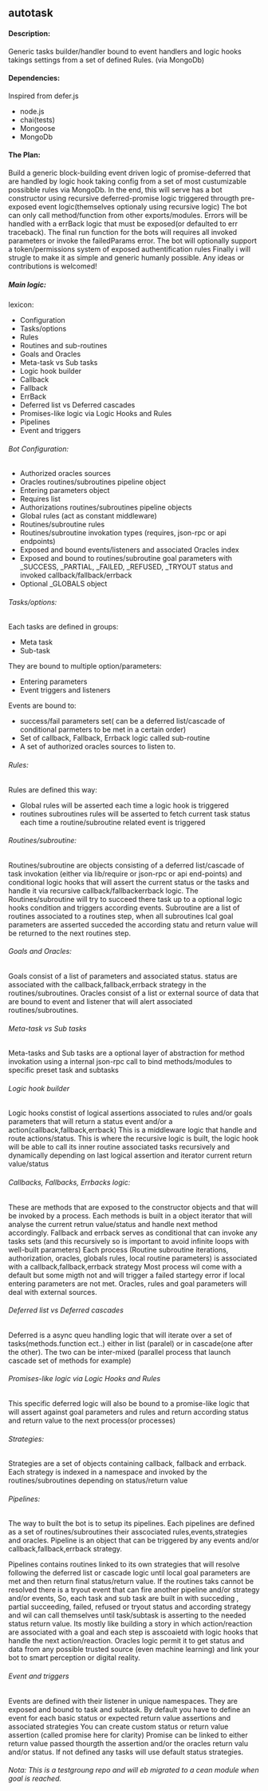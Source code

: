 ## autotask

#### Description: 
Generic tasks builder/handler bound to event handlers and logic hooks takings settings from a set of defined Rules. (via MongoDb) 

#### Dependencies: 
Inspired from defer.js
* node.js
* chai(tests)
* Mongoose
* MongoDb

#### The Plan:
Build a generic block-building event driven logic of promise-deferred that are handled by logic hook taking config from a set of most custumizable possibble rules via MongoDb.
In the end, this will serve has a bot constructor using recursive deferred-promise logic triggered througth pre-exposed event logic(themselves optionaly using recursive logic)
The bot can only call method/function from other exports/modules. 
Errors will be handled with a errBack logic that must be exposed(or defaulted to err traceback). 
The final run function for the bots will requires all invoked parameters or invoke the failedParams error.
The bot will optionally support a token/permissions system of exposed authentification rules
Finally i will strugle to make it as simple and generic humanly possible. Any ideas or contributions is welcomed!

##### Main logic:
lexicon:
* Configuration
* Tasks/options
* Rules
* Routines and sub-routines
* Goals and Oracles
* Meta-task vs Sub tasks
* Logic hook builder
* Callback 
* Fallback
* ErrBack
* Deferred list vs Deferred cascades
* Promises-like logic via Logic Hooks and Rules
* Pipelines
* Event and triggers

###### Bot Configuration:

* Authorized oracles sources
* Oracles routines/subroutines pipeline object
* Entering parameters object
* Requires list
* Authorizations routines/subroutines pipeline objects
* Global rules (act as constant middleware)
* Routines/subroutine rules
* Routines/subroutine invokation types (requires, json-rpc or api endpoints)
* Exposed and bound events/listeners and associated Oracles index
* Exposed and bound to routines/subroutine goal parameters with _SUCCESS, _PARTIAL, _FAILED, _REFUSED, _TRYOUT status and invoked callback/fallback/errback
* Optional _GLOBALS  object

###### Tasks/options:
Each tasks are defined in groups:

* Meta task
* Sub-task

They are bound to multiple option/parameters:

* Entering parameters
* Event triggers and listeners

Events are bound to:

* success/fail parameters set( can be a deferred list/cascade of conditional parmeters to be met in a certain order)
* Set of callback, Fallback, Errback logic called sub-routine
* A set of authorized oracles sources to listen to. 

###### Rules: 
Rules are defined this way:
* Global rules will be asserted each time a logic hook is triggered
* routines subroutines rules will be asserted to fetch current task status each time a routine/subroutine related event is triggered

###### Routines/subroutine: 
Routines/subroutine are objects consisting of a deferred list/cascade of task invokation (either via lib/require or json-rpc or api end-points) and conditional logic hooks that will assert the current status or the tasks and handle it via recursive callback/fallbackerrback logic. The Routines/subroutine will try to succeed there task up to a optional logic hooks condition and triggers according events. 
Subroutine are a list of routines associated to a routines step, when all subroutines lcal goal parameters are asserted succeded the according statu and return value will be returned to the next routines step.
###### Goals and Oracles:
Goals consist of a list of parameters and associated status. status are associated with the callback,fallback,errback strategy in the routines/subroutines.
Oracles consist of a list or external source of data that are bound to event and listener that will alert associated routines/subroutines.

###### Meta-task vs Sub tasks
Meta-tasks and Sub tasks are a optional layer of abstraction for method invokation using a internal json-rpc call to bind methods/modules to specific preset task and subtasks

###### Logic hook builder
Logic hooks constist of logical assertions associated to rules and/or goals parameters that will return a status event and/or a action(callback,fallback,errback)
This is a middleware logic that handle and route actions/status.
This is where the recursive logic is built, the logic hook will be able to call its inner routine associated tasks recursively and dynamically depending on last logical assertion and iterator current return value/status

###### Callbacks, Fallbacks, Errbacks logic:
These are methods that are exposed to the constructor objects and that will be invoked by a process. Each methods is built in a object iterator that will analyse the current retrun value/status and handle next method accordingly.
Fallback and errback serves as conditional that can invoke any tasks sets (and this recursively so is important to avoid infinite loops with well-built parameters)
Each process (Routine subroutine iterations, authorization, oracles, globals rules, local routine parameters) is associated with a callback,fallback,errback strategy 
Most process wil come with a default but some migth not and will trigger a failed startegy error if local entering parameters are not met.
Oracles, rules and goal parameters will deal with external sources.

###### Deferred list vs Deferred cascades
Deferred is a async queu handling logic that will iterate over a set of tasks(methods.function ect..) either in list (paralel) or in cascade(one after the other). 
The two can be inter-mixed (parallel process that launch cascade set of methods for example)

###### Promises-like logic via Logic Hooks and Rules
This specific deferred logic will also be bound to a promise-like logic that will assert against goal parameters and rules and return according status and return value to the next process(or processes)

###### Strategies:
Strategies are a set of objects containing callback, fallback and errback.
Each strategy is indexed in a namespace and invoked by the routines/subroutines depending on status/return value 

###### Pipelines: 
The way to built the bot is to setup its pipelines.
Each pipelines are defined as a set of routines/subroutines their asscociated rules,events,strategies and oracles.
Pipeline is an object that can be triggered by any events and/or callback,fallback,errback strategy.

Pipelines contains routines linked to its own strategies that will resolve following the deferred list or cascade logic until local goal parameters are met and then return final status/return value. If the routines taks cannot be resolved there is a tryout event that can fire another pipeline and/or strategy and/or events,
So, each task and sub task are built in with succeding , partial succeeding, failed, refused or tryout status and according strategy and wil can call themselves until task/subtask is asserting to the needed status return value. 
Its mostly like building a story in which action/reaction are associated with a goal and each step is asscoaietd with logic hooks that handle the next action/reaction.
Oracles logic permit it to get status and data from any possible trusted source (even machine learning) and link your bot to smart perception or digital reality.

###### Event and triggers
Events are defined with their listener in unique namespaces. They are exposed and bound to task and subtask. 
By default you have to define an event for each basic status or expected return value assertions and associated strategies
You can create custom status or return value assertion (called promise here for clarity)
Promise can be linked to either return value passed thourgth the assertion and/or the oracles return valu and/or status. 
If not defined any tasks will use default status strategies. 

###### Nota: This is a testgroung repo and will eb migrated to a cean module when goal is reached.

